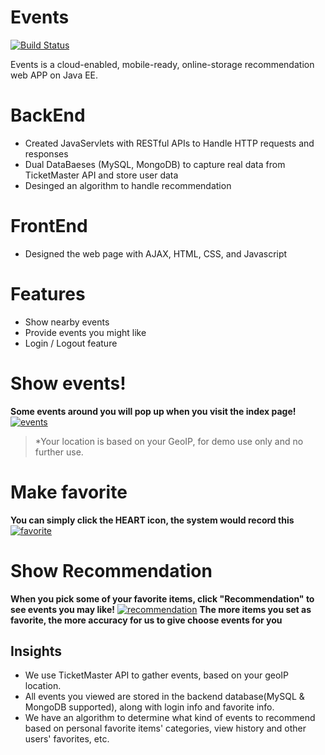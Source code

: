 # Events

[![Build Status](https://travis-ci.org/joemccann/dillinger.svg?branch=master)](#)

Events is a cloud-enabled, mobile-ready, online-storage recommendation web APP on Java EE.
# BackEnd
  - Created JavaServlets with RESTful APIs to Handle HTTP requests and responses
  - Dual DataBaeses (MySQL, MongoDB) to capture real data from TicketMaster API and store user data
  - Desinged an algorithm to handle recommendation
# FrontEnd
  - Designed  the web page with AJAX, HTML, CSS, and Javascript 
# Features
  - Show nearby events
  - Provide events you might like
  - Login / Logout feature

# Show events!

**Some events around you will pop up when you visit the index page!**
[![events](https://user-images.githubusercontent.com/33920615/48034279-b8cc2f80-e12c-11e8-9aab-230e32d0338e.jpeg)](#)
> *Your location is based on your GeoIP, for demo use only and no further use.

# Make favorite
**You can simply click the HEART icon, the system would record this**
[![favorite](https://user-images.githubusercontent.com/33920615/48034474-8a9b1f80-e12d-11e8-9787-8ba7c4cd449f.jpeg)](#)

# Show Recommendation
**When you pick some of your favorite items, click "Recommendation" to see events you may like!**
[![recommendation](https://user-images.githubusercontent.com/33920615/48034534-cdf58e00-e12d-11e8-8fc4-dbb86d6fdb4a.jpeg)](#)
**The more items you set as favorite, the more accuracy for us to give choose events for you**

## Insights

  - We use TicketMaster API to gather events, based on your geoIP location.
  - All events you viewed are stored in the backend database(MySQL & MongoDB supported), along with login info and favorite info.
  - We have an algorithm to determine what kind of events to recommend based on personal favorite items' categories, view history and other users' favorites, etc.
